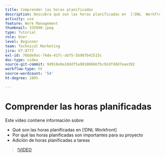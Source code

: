 ```yaml
---
title: Comprender las horas planificadas
description: Descubra qué son las horas planificadas en  [!DNL  Workfront], por qué las horas planificadas son importantes para su proyecto y cómo añadir las horas planificadas a las tareas.
activity: use
feature: Work Management
thumbnail: 335090.jpeg
type: Tutorial
role: User
level: Beginner
team: Technical Marketing
jira: KT-8777
exl-id: 76bde9ac-74de-41fc-ab75-5b987b42515c
doc-type: video
source-git-commit: 9d918e0a18ddf5a901086bbfbc92dfddd7eae392
workflow-type: ht
source-wordcount: '54'
ht-degree: 100%

---
```


# Comprender las horas planificadas

Este vídeo contiene información sobre:

* Qué son las horas planificadas en [!DNL  Workfront]
* Por qué las horas planificadas son importantes para su proyecto
* Adición de horas planificadas a tareas

>[!VIDEO](https://video.tv.adobe.com/v/335090/?quality=12&learn=on)


<!---
learn more urls:
Overview of task duration and duration type
Planned hours overview
--->
